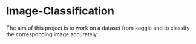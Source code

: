 # Image-Classification
The aim of this project is to work on a dataset from kaggle and to classify the corresponding image accurately. 
